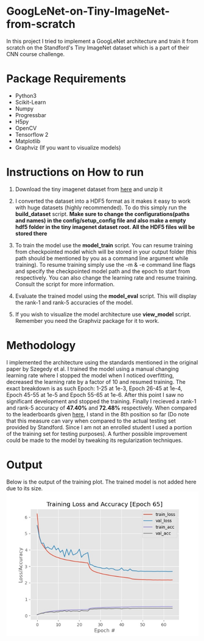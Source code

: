 # GoogLeNet-on-Tiny-ImageNet-from-scratch
In this project I tried to implement a GoogLeNet architecture and train it from scratch on the Standford's Tiny ImageNet dataset which is a part of their CNN course challenge.

# Package Requirements
- Python3
- Scikit-Learn
- Numpy
- Progressbar
- H5py
- OpenCV
- Tensorflow 2
- Matplotlib
- Graphviz (If you want to visualize models)

# Instructions on How to run
1) Download the tiny imagenet dataset from <a href='https://tiny-imagenet.herokuapp.com/'>here</a> and unzip it 

2) I converted the dataset into a HDF5 format as it makes it easy to work with huge datasets (highly recommended). To do this simply run the <b>build_dataset</b> script. <b>Make sure to change the configurations(paths and names) in the config/setup_config file and also make a empty hdf5 folder in the tiny imagenet dataset root. All the HDF5 files will be stored there</b>

3) To train the model use the <b>model_train</b> script. You can resume training from checkpointed model which will be stored in your output folder (this path should be mentioned by you as a command line argument while training). To resume training simply use the -m & -e command line flags and specify the checkpointed model path and the epoch to start from respectively. You can also change the learning rate and resume training. Consult the script for more information.

4) Evaluate the trained model using the <b>model_eval</b> script. This will display the rank-1 and rank-5 accuracies of the model. 

5) If you wish to visualize the model architecture use <b>view_model</b> script. Remember you need the Graphviz package for it to work.

# Methodology
I implemented the architecture using the standards mentioned in the original paper by Szegedy et al. I trained the model using a manual changing learning rate where I stopped the model when I noticed overfitting, decreased the learning rate by a factor of 10 and resumed training. The exact breakdown is as such Epoch: 1-25 at 1e-3, Epoch 26-45 at 1e-4, Epoch 45-55 at 1e-5 and Epoch 55-65 at 1e-6. After this point I saw no significant development and stopped the training. Finally I recieved a rank-1 and rank-5 accuracy of <b>47.40%</b> and <b>72.48%</b> respectively. When compared to the leaderboards given <a href='https://tiny-imagenet.herokuapp.com/'>here</a>, I stand in the 8th position so far (Do note that this measure can vary when compared to the actual testing set provided by Standford. Since I am not an enrolled student I used a portion of the training set for testing purposes). A further possible improvement could be made to the model by tweaking its regularization techniques.  
 
# Output
Below is the output of the training plot. The trained model is not added here due to its size.
<br>
<img src="outs/training_plot.jpg">
